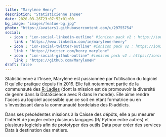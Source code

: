 ```yaml
---
title: "Marylène Henry"
description: "Statisticienne Insee"
date: 2020-03-26T23:07:52+01:00
bg_image: "images/featue-bg.jpg"
photo: "https://avatars1.githubusercontent.com/u/29755754"
social:
  - icon : "ion-social-linkedin-outline" #ionicon pack v2 : https://ionicons.com/v2/
    link : "https://www.linkedin.com/in/marylene-henry"
  - icon : "ion-social-twitter-outline" #ionicon pack v2 : https://ionicons.com/v2/
    link : "https://twitter.com/henry_marylene"
  - icon : "ion-social-github-outline" #ionicon pack v2 : https://ionicons.com/v2/
    link : "https://github.com/MaryleneH"
draft: false
---
```


Statisticienne à l'Insee, Marylène est passionnée par l’utilisation du logiciel R qu'elle pratique depuis fin 2016. Elle fait notamment partie de la communauté des [R-Ladies](https://rladies.org/) (dont la mission est de promouvoir la diversité de genre dans la DataScience avec R dans le monde).  Elle aime rendre l'accès au logiciel accessible que ce soit en étant formatrice ou en s'investissant dans la communauté bordelaise des R-addicts. 

Dans ses précédentes missions à la Caisse des dépôts, elle a pu mesurer l'intérêt de jongler entre plusieurs langages (R/ Python entre autres) et plusieurs logiciels afin de prototyper des outils Data pour créer des services Data à destination des métiers.
